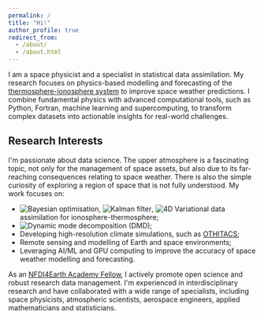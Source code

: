 ```yaml
---
permalink: /
title: "Hi!"
author_profile: true
redirect_from: 
  - /about/
  - /about.html
---
```


I am a space physicist and a specialist in statistical data assimilation. My research focuses on physics-based modelling and forecasting of the [thermosphere-ionosphere system](https://doi.org/10.25439/rmt.27588945) to improve space weather predictions. I combine fundamental physics with advanced computational tools, such as Python, Fortran, machine learning and supercomputing, to transform complex datasets into actionable insights for real-world challenges.

Research Interests
------
I'm passionate about data science. The upper atmosphere is a fascinating topic, not only for the management of space assets, but also due to its far-reaching consequences relating to space weather. There is also the simple curiosity of exploring a region of space that is not fully understood. My work focuses on:

- ![Bayesian optimisation](https://img.shields.io/badge/Bayesian%20optimisation-blue), ![Kalman filter](https://img.shields.io/badge/Kalman%20filter-blue), ![4D Variational](https://img.shields.io/badge/4D%20Variational-blue) data assimilation for ionosphere-thermosphere;
- ![Dynamic mode decomposition (DMD)](https://img.shields.io/badge/Dynamic%20mode%20decomposition%20(DMD)-%237fcbcf);
- Developing high-resolution climate simulations, such as [OTHITACS](https://doi.org/10.26050/WDCC/OTHITACS_tiegcm);
- Remote sensing and modelling of Earth and space environments;
- Leveraging AI/ML and GPU computing to improve the accuracy of space weather modelling and forecasting.

As an [NFDI4Earth Academy Fellow](https://www.nfdi4earth.de/2participate/academy), I actively promote open science and robust research data management. I'm experienced in interdisciplinary research and have collaborated with a wide range of specialists, including space physicists, atmospheric scientists, aerospace engineers, applied mathematicians and statisticians.
